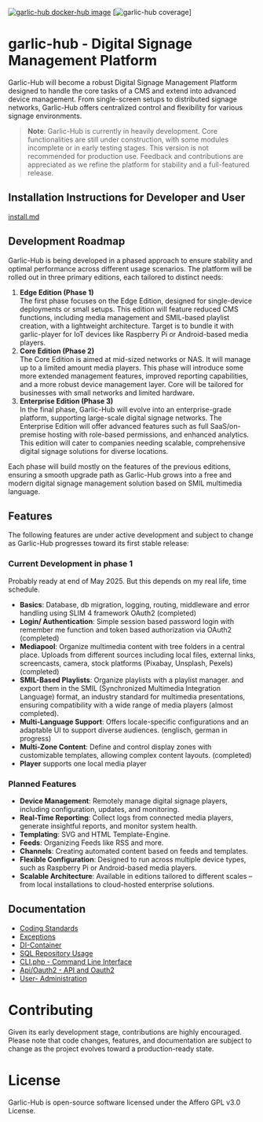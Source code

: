 [![garlic-hub docker-hub image](https://github.com/sagiadinos/garlic-hub/actions/workflows/docker-image.yml/badge.svg?branch=main)](https://github.com/sagiadinos/garlic-hub/actions/workflows/docker-image.yml)
[![garlic-hub coverage](https://github.com/sagiadinos/garlic-hub/misc/coverage.svg)]

# garlic-hub - Digital Signage Management Platform

Garlic-Hub will become a robust Digital Signage Management Platform designed to handle the core tasks of a CMS and extend into advanced device management. From single-screen setups to distributed signage networks, Garlic-Hub offers centralized control and flexibility for various signage environments.

> **Note**: Garlic-Hub is currently in heavily development. Core functionalities are still under construction, with some 
> modules incomplete or in early testing stages. This version is not recommended for production use. Feedback and contributions are appreciated as we refine the platform for stability and a full-featured release.

## Installation Instructions for Developer and User

[install.md](docs/install.md)

## Development Roadmap

Garlic-Hub is being developed in a phased approach to ensure stability and optimal performance across different usage scenarios. The platform will be rolled out in three primary editions, each tailored to distinct needs:

1. **Edge Edition (Phase 1)**  
   The first phase focuses on the Edge Edition, designed for single-device deployments or small setups. This edition will feature reduced CMS functions, including media management and SMIL-based playlist creation, with a lightweight architecture. Target is to bundle it with garlic-player for IoT devices like Raspberry Pi or Android-based media players.
2. **Core Edition (Phase 2)**  
   The Core Edition is aimed at mid-sized networks or NAS. It will manage up to a limited amount media players. This phase will introduce some more extended management features, improved reporting capabilities, and a more robust device management layer. Core will be tailored for businesses with small networks and limited hardware.
3. **Enterprise Edition (Phase 3)**  
   In the final phase, Garlic-Hub will evolve into an enterprise-grade platform, supporting large-scale digital signage networks. The Enterprise Edition will offer advanced features such as full SaaS/on-premise hosting with role-based permissions, and enhanced analytics. This edition will cater to companies needing scalable, comprehensive digital signage solutions for diverse locations.

Each phase will build mostly on the features of the previous editions, ensuring a smooth upgrade path as Garlic-Hub grows into a free and modern digital signage management solution based on SMIL multimedia language.

## Features

The following features are under active development and subject to change as Garlic-Hub progresses toward its first stable release:

### Current Development in phase 1 

Probably ready at end of May 2025. But this depends on my real life, time schedule.

- **Basics**: Database, db migration, logging, routing, middleware and error handling using SLIM 4 framework
  OAuth2 (completed)
- **Login/ Authentication**: Simple session based password login with remember me function and token based 
  authorization via OAuth2 (completed) 
- **Mediapool**: Organize multimedia content with tree folders in a central place. Uploads from different sources 
  including local files, external links, screencasts, camera, stock platforms (Pixabay, Unsplash, Pexels)
  (completed)
- **SMIL-Based Playlists**: Organize playlists with a playlist manager. and export them in the 
  SMIL (Synchronized Multimedia Integration Language) format, an industry standard for multimedia presentations, ensuring compatibility with a wide range of media players (almost completed).
- **Multi-Language Support**: Offers locale-specific configurations and an adaptable UI to support diverse audiences. (englisch, german in progress)
- **Multi-Zone Content**: Define and control display zones with customizable templates, allowing complex content layouts. (completed)
- **Player** supports one local media player

### Planned Features
- **Device Management**: Remotely manage digital signage players, including configuration, updates, and monitoring.
- **Real-Time Reporting**: Collect logs from connected media players, generate insightful reports, and monitor system health.
- **Templating**: SVG and HTML Template-Engine.
- **Feeds**: Organizing Feeds like RSS and more.
- **Channels**: Creating automated content based on feeds and templates. 
- **Flexible Configuration**: Designed to run across multiple device types, such as Raspberry Pi or Android-based media players.
- **Scalable Architecture**: Available in editions tailored to different scales – from local installations to cloud-hosted enterprise solutions.

## Documentation
- [Coding Standards](docs%2Fcoding-standards.md)
- [Exceptions](docs%2Fexceptions.md)
- [DI-Container](docs%2Fdi-container.md)
- [SQL Repository Usage](docs%2Fsql-repository-usage.md)
- [CLI.php - Command Line Interface](docs%2Fcli.md)
- [Api/Oauth2 - API and Oauth2](docs%2Foauth2.md)
- [User- Administration](docs%2Fuser-administration.md)

# Contributing
Given its early development stage, contributions are highly encouraged. Please note that code changes, features, and documentation are subject to change as the project evolves toward a production-ready state.

# License
Garlic-Hub is open-source software licensed under the Affero GPL v3.0 License.
